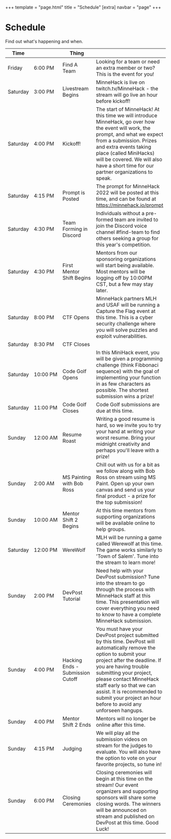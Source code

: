 +++
template = "page.html"
title = "Schedule"
[extra]
navbar = "page"
+++

# Schedule

Find out what's happening and when.

<style>
table { display: inline; }

td:nth-child(2) {
    white-space: nowrap;
}
</style>

| Time     |         | Thing | |
|----------|---------|---------------------|-|
| Friday   | 6:00 PM | Find A Team | Looking for a team or need an extra member or two? This is the event for you! |
| Saturday | 3:00 PM | Livestream Begins | MinneHack is live on twitch.tv/MinneHack - the stream will go live an hour before kickoff! |
| Saturday | 4:00 PM | Kickoff! | The start of MinneHack! At this time we will introduce MinneHack, go over how the event will work, the prompt, and what we expect from a submission. Prizes and extra events taking place (called MiniHacks) will be covered. We will also have a short time for our partner organizations to speak. |
| Saturday | 4:15 PM | Prompt is Posted | The prompt for MinneHack 2022 will be posted at this time, and can be found at https://minnehack.io/prompt |
| Saturday | 4:30 PM | Team Forming in Discord | Individuals without a pre-formed team are invited to join the Discord voice channel #find-team to find others seeking a group for this year's competition. |
| Saturday | 4:30 PM | First Mentor Shift Begins | Mentors from our sponsoring organizations will start being available. Most mentors will be logging off by 10:00PM CST, but a few may stay later. |
| Saturday | 8:00 PM | CTF Opens | MinneHack partners MLH and USAF will be running a Capture the Flag event at this time. This is a cyber security challenge where you will solve puzzles and exploit vulnerabilities. |
| Saturday | 8:30 PM | CTF Closes |  |
| Saturday | 10:00 PM | Code Golf Opens | In this MiniHack event, you will be given a programming challenge (think Fibbonaci sequence) with the goal of implementing your function in as few characters as possible. The shortest submission wins a prize! |
| Saturday | 11:00 PM | Code Golf Closes | Code Golf submissions are due at this time. |
| Sunday | 12:00 AM | Resume Roast | Writing a good resume is hard, so we invite you to try your hand at writing your worst resume. Bring your midnight creativity and perhaps you'll leave with a prize! |
| Sunday | 2:00 AM | MS Painting with Bob Ross | Chill out with us for a bit as we follow along with Bob Ross on stream using MS Paint. Open up your own canvas and send us your final product - a prize for the top submission! |
| Sunday | 10:00 AM | Mentor Shift 2 Begins | At this time mentors from supporting organizations will be available online to help groups. |
| Saturday | 12:00 PM | WereWolf | MLH will be running a game called Werewolf at this time. The game works similarly to 'Town of Salem'. Tune into the stream to learn more! |
| Sunday | 2:00 PM | DevPost Tutorial | Need help with your DevPost submission? Tune into the stream to go through the process with MinneHack staff at this time. This presentation will cover everything you need to know to have a complete MinneHack submission. |
| Sunday | 4:00 PM | Hacking Ends - Submission Cutoff | You must have your DevPost project submitted by this time. DevPost will automatically remove the option to submit your project after the deadline. If you are having trouble submitting your project, please contact MinneHack staff early so that we can assist. It is recommended to submit your project an hour before to avoid any unforseen hangups. |
| Sunday | 4:00 PM | Mentor Shift 2 Ends | Mentors will no longer be online after this time. |
| Sunday | 4:15 PM | Judging | We will play all the submission videos on stream for the judges to evaluate. You will also have the option to vote on your favorite projects, so tune in! |
| Sunday | 6:00 PM | Closing Ceremonies | Closing ceremonies will begin at this time on the stream! Our event organizers and supporting sponsors will share some closing words. The winners will be announced on stream and published on DevPost at this time. Good Luck! |
